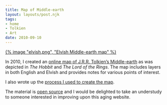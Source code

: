 ```yaml
---
title: Map of Middle-earth
layout: layouts/post.njk
tags:
- home
- Tolkien
- Art
date: 2010-09-10
---
```


[{% image "elvish.png", "Elvish Middle-earth map" %}](https://3rin.gs)

In 2010, I created an [online map of J.R.R. Tolkien’s
Middle-earth](https://3rin.gs) as was depicted in *The Hobbit* and *The Lord of
the Rings*.
The map includes layers in both English and Elvish and provides notes for
various points of interest.

I also wrote up the [process I used to create the map](https://3rin.gs/about.html).

The material is [open source](https://github.com/kriskowal/3rin.gs) and I would
be delighted to take an understudy to someone interested in improving upon this
aging website.
